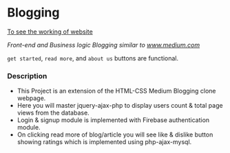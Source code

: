 # Blogging

[To see the working of website](https://sandeshapp.000webhostapp.com/)

_Front-end and Business logic Blogging similar to www.medium.com_

`get started`, `read more`, and `about us` buttons are functional.

### Description

- This Project is an extension of the HTML-CSS Medium Blogging clone webpage. 
- Here you will master jquery-ajax-php to display users count & total page views from the database. 
- Login & signup module is implemented with Firebase authentication module. 
- On clicking read more of blog/article you will see like & dislike button showing ratings which is implemented using php-ajax-mysql.
